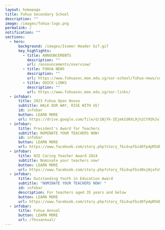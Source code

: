```yaml
---
layout: homepage
title: Fuhua Secondary School
description: ""
image: /images/fuhua-logo.png
permalink: /
notification: ""
sections:
  - hero:
      background: /images/Isomer Header Gif.gif
      key_highlights:
        - title: ANNOUNCEMENTS
          description: ""
          url: /announcements/overview/
        - title: FUHUA NEWS
          description: ""
          url: https://www.fuhuasec.moe.edu.sg/our-school/fuhua-news/cny23/
        - title: QUICK LINKS
          description: ""
          url: https://www.fuhuasec.moe.edu.sg/our-links/
  - infobar:
      title: 2023 Fuhua Open House
      subtitle: WALK OUR WAY, RISE WITH US!
      id: infobar
      button: LEARN MORE
      url: https://drive.google.com/file/d/1NjYk-IEjmkIdRXL9jh2CYXOhJulnLuGn/view?usp=sharing
  - infobar:
      title: President's Award for Teachers
      subtitle: NOMINATE YOUR TEACHERS NOW!
      id: infobar
      button: LEARN MORE
      url: https://www.facebook.com/story.php?story_fbid=pfbid0fp4pM3dDrm71vDxnSox2P38Dw39QcwVvZTnh2KwxzkpSmRqa3R38G4SspXwC26Mkl&id=100064594847808&sfnsn=wa&mibextid=2Ck5i9&paipv=0&eav=AfbCeNhVUCBwUrGSfqp2HvPwQ6zY7RW9pkDsCa1PoTllcnVbMwN54HKHeHSzE22zVpI&_rdr
  - infobar:
      title: NIE Caring Teacher Award 2024
      subtitle: Nominate your teachers now!
      button: LEARN MORE
      url: https://www.facebook.com/story.php?story_fbid=pfbid0ojWjofo5WVH5o4zrZ67XveaR7fHpgpmHSZFjuXTnEf8sM9u2Kx5CfYDDAXcF1eMVl&id=100064687840146&mibextid=Nif5oz&paipv=0&eav=AfZr91_ZltoAL_vDdvtz1BkRCma2OwJSlV96R_myfh5VXBuj3jdSp-52AETWLENj2kY&_rdr
  - infobar:
      title: Outstanding Youth in Education Award
      subtitle: "NOMINATE YOUR TEACHERS NOW! "
      id: infobar
      description: For teachers aged 35 years and below
      button: LEARN MORE
      url: https://www.facebook.com/story.php?story_fbid=pfbid0fp4pM3dDrm71vDxnSox2P38Dw39QcwVvZTnh2KwxzkpSmRqa3R38G4SspXwC26Mkl&id=100064594847808&sfnsn=wa&mibextid=2Ck5i9&paipv=0&eav=AfbCeNhVUCBwUrGSfqp2HvPwQ6zY7RW9pkDsCa1PoTllcnVbMwN54HKHeHSzE22zVpI&_rdr
  - infobar:
      title: Fuhua Annual
      button: LEARN MORE
      url: /fhssannual/
---
```

